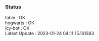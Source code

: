 ### Status


table : OK  
hogwarts : OK  
icy-bot : OK  
Latest Update : 2023-01-24 04:11:15.161393
